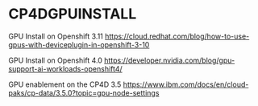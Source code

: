 # CP4DGPUINSTALL

GPU Install on Openshift 3.11
https://cloud.redhat.com/blog/how-to-use-gpus-with-deviceplugin-in-openshift-3-10

GPU Install on Openshift 4.0
https://developer.nvidia.com/blog/gpu-support-ai-workloads-openshift4/

GPU enablement on the CP4D 3.5
https://www.ibm.com/docs/en/cloud-paks/cp-data/3.5.0?topic=gpu-node-settings
